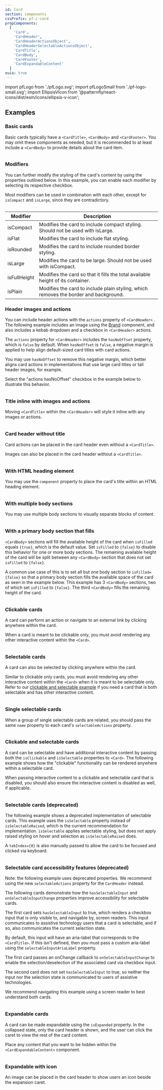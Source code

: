 ```yaml
---
id: Card
section: components
cssPrefix: pf-c-card
propComponents:
  [
    'Card',
    'CardHeader',
    'CardHeaderActionsObject',
    'CardHeaderSelectableActionsObject',
    'CardTitle',
    'CardBody',
    'CardFooter',
    'CardExpandableContent'
  ]
ouia: true
---
```


import pfLogo from './pfLogo.svg';
import pfLogoSmall from './pf-logo-small.svg';
import EllipsisVIcon from '@patternfly/react-icons/dist/esm/icons/ellipsis-v-icon';

## Examples

### Basic cards

Basic cards typically have a `<CardTitle>`, `<CardBody>` and `<CardFooter>`. You may omit these components as needed, but it is recommended to at least include a `<CardBody>` to provide details about the card item.

```ts file='./CardBasic.tsx'

```

### Modifiers

You can further modify the styling of the card's content by using the properties outlined below. In this example, you can enable each modifier by selecting its respective checkbox.

Most modifiers can be used in combination with each other, except for `isCompact` and `isLarge`, since they are contradictory.

```ts file='./CardWithModifiers.tsx'

```

| Modifier     | Description                                                                          |
| ------------ | ------------------------------------------------------------------------------------ |
| isCompact    | Modifies the card to include compact styling. Should not be used with isLarge.       |
| isFlat       | Modifies the card to include flat styling.                                           |
| isRounded    | Modifies the card to include rounded border styling.                                 |
| isLarge      | Modifies the card to be large. Should not be used with isCompact.                    |
| isFullHeight | Modifies the card so that it fills the total available height of its container.      |
| isPlain      | Modifies the card to include plain styling, which removes the border and background. |

### Header images and actions

You can include header actions with the `actions` property of `<CardHeader>` . The following example includes an image using the [Brand](/components/brand) component, and also includes a kebab dropdown and a checkbox in `<CardHeader>` actions.

The `actions` property for `<CardHeader>` includes the `hasNoOffset` property, which is `false` by default. When `hasNoOffset` is `false`, a negative margin is applied to help align default-sized card titles with card actions.

You may use `hasNoOffset` to remove this negative margin, which better aligns card actions in implementations that use large card titles or tall header images, for example.

Select the "actions hasNoOffset" checkbox in the example below to illustrate this behavior.

```ts file='./CardWithImageAndActions.tsx'

```

### Title inline with images and actions

Moving `<CardTitle>` within the `<CardHeader>` will style it inline with any images or actions.

```ts file='./CardHeaderInCardHead.tsx'

```

### Card header without title

Card actions can be placed in the card header even without a `<CardTitle>`.

Images can also be placed in the card header without a `<CardTitle>`.

```ts file='./CardOnlyActionsInCardHead.tsx'

```

### With HTML heading element

You may use the `component` property to place the card's title within an HTML heading element.

```ts file='./CardWithHeadingElement.tsx'

```

### With multiple body sections

You may use multiple body sections to visually separate blocks of content.

```ts file='./CardWithMultipleBodySections.tsx'

```

### With a primary body section that fills

`<CardBody>` sections will fill the available height of the card when `isFilled` equals `{true}`, which is the default value. Set `isFilled` to `{false}` to disable this behavior for one or more body sections. The remaining available height of the card will be split between any `<CardBody>` section that does not set `isFilled` to `{false}`.

A common use case of this is to set all but one body section to `isFilled={false}` so that a primary body section fills the available space of the card as seen in the example below. This example has 3 `<CardBody>` sections, two of which set `isFilled` to `{false}`. The third `<CardBody>` fills the remaining height of the card.

```ts file='./CardWithBodySectionFills.tsx'

```

### Clickable cards

A card can perform an action or navigate to an external link by clicking anywhere within the card.

When a card is meant to be clickable only, you must avoid rendering any other interactive content within the `<Card>`.

```ts file='./CardClickable.tsx'

```

### Selectable cards

A card can also be selected by clicking anywhere within the card.

Similar to clickable only cards, you must avoid rendering any other interactive content within the `<Card>` when it is meant to be selectable only. Refer to our [clickable and selectable example](#clickable-and-selectable-cards) if you need a card that is both selectable and has other interactive content.

```ts file='./CardSelectable.tsx'

```

### Single selectable cards

When a group of single selectable cards are related, you should pass the same `name` property to each card's `selectableActions` property.

```ts file='./CardSingleSelectable.tsx'

```

### Clickable and selectable cards

A card can be selectable and have additional interactive content by passing both the `isClickable` and `isSelectable` properties to `<Card>`. The following example shows how the "clickable" functionality can be rendered anywhere within a selectable card.

When passing interactive content to a clickable and selectable card that is disabled, you should also ensure the interactive content is disabled as well, if applicable.

```ts file='./CardClickableSelectable.tsx'

```

### Selectable cards (deprecated)

The following example shows a deprecated implementation of selectable cards. This example uses the `isSelectable` property instead of `isSelectableRaised`, which is the current recommendation for implementation. `isSelectable` applies selectable styling, but does not apply raised styling on hover and selection as `isSelectableRaised` does.

A `tabIndex={0}` is also manually passed to allow the card to be focused and clicked via keyboard.

```ts file='./CardDeprecatedSelectable.tsx'

```

### Selectable card accessibility features (deprecated)

Note: the following example uses deprecated properties. We recommend using the new `selectableActions` property for the `CardHeader` instead.

The following cards demonstrate how the `hasSelectableInput` and `onSelectableInputChange` properties improve accessibility for selectable cards.

The first card sets `hasSelectableInput` to true, which renders a checkbox input that is only visible to, and navigable by, screen readers. This input communicates to assistive technology users that a card is selectable, and if so, also communicates the current selection state.

By default, this input will have an aria-label that corresponds to the `<CardTitle>`. If this isn't defined, then you must pass a custom aria-label using the `selectableInputAriaLabel` property.

The first card passes an onChange callback to `onSelectableInputChange` to enable the selection/deselection of the associated card via checkbox input.

The second card does not set `hasSelectableInput` to true, so neither the input nor the selection state is communicated to users of assistive technologies.

We recommend navigating this example using a screen reader to best understand both cards.

```ts file='./CardDeprecatedSelectableA11yHighlight.tsx'

```

### Expandable cards

A card can be made expandable using the `isExpanded` property. In the collapsed state, only the card header is shown, and the user can click the caret to view the rest of the card content.

Place any content that you want to be hidden within the `<CardExpandableContent>` component.

```ts file='./CardExpandable.tsx'

```

### Expandable with icon

An image can be placed in the card header to show users an icon beside the expansion caret.

```ts file='./CardExpandableWithIcon.tsx'

```
